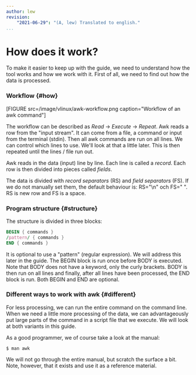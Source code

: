 ```yaml
---
author: lew
revision:
    "2021-06-29": "(A, lew) Translated to english."
...
```

How does it work?
=======================

To make it easier to keep up with the guide, we need to understand how the tool works and how we work with it. First of all, we need to find out how the data is processed.


### Workflow {#how}

[FIGURE src=/image/vlinux/awk-workflow.png caption="Workflow of an awk command"]

The workflow can be described as *Read* -> *Execute* -> *Repeat*. Awk reads a row from the "input stream". It can come from a file, a command or input from the terminal (stdin). Then all awk commands are run on all lines. We can control which lines to use. We'll look at that a little later. This is then repeated until the lines / file run out.

Awk reads in the data (input) line by line. Each line is called a *record*. Each row is then divided into pieces called *fields*.

The data is divided with *record separators* (RS) and *field separators* (FS). If we do not manually set them, the default behaviour is: RS="\n" och FS=" ". RS is new row and FS is a space.



### Program structure {#structure}

The structure is divided in three blocks:

```awk
BEGIN { commands }
/pattern/ { commands }
END { commands }
```

It is optional to use a "pattern" (regular expression). We will address this later in the guide.
The BEGIN block is run once before BODY is executed. Note that BODY does not have a keyword, only the curly brackets. BODY is then run on all lines and finally, after all lines have been processed, the END block is run. Both BEGIN and END are optional.




### Different ways to work with awk {#different}

For less processing, we can run the entire command on the command line. When we need a little more processing of the data, we can advantageously put large parts of the command in a script file that we execute. We will look at both variants in this guide.

As a good programmer, we of course take a look at the manual:

```
$ man awk
```

We will not go through the entire manual, but scratch the surface a bit. Note, however, that it exists and use it as a reference material.
